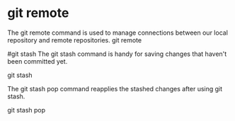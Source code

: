 # git remote
The git remote command is used to manage connections between our local repository and remote repositories.
git remote


#git stash
The git stash command is handy for saving changes that haven't been committed yet.

git stash

The git stash pop command reapplies the stashed changes after using git stash.

git stash pop
